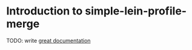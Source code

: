 # Introduction to simple-lein-profile-merge

TODO: write [great documentation](http://jacobian.org/writing/what-to-write/)
